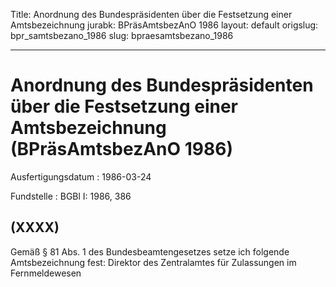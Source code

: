 Title: Anordnung des Bundespräsidenten über die Festsetzung einer Amtsbezeichnung
jurabk: BPräsAmtsbezAnO 1986
layout: default
origslug: bpr_samtsbezano_1986
slug: bpraesamtsbezano_1986

---

# Anordnung des Bundespräsidenten über die Festsetzung einer Amtsbezeichnung (BPräsAmtsbezAnO 1986)

Ausfertigungsdatum
:   1986-03-24

Fundstelle
:   BGBl I: 1986, 386



## (XXXX)

Gemäß § 81 Abs. 1 des Bundesbeamtengesetzes setze ich folgende
Amtsbezeichnung fest:
Direktor des Zentralamtes für Zulassungen im Fernmeldewesen

